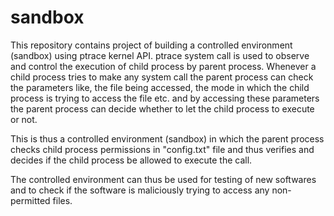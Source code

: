# sandbox
This repository contains project of building a controlled environment (sandbox) using ptrace kernel API.
ptrace system call is used to observe and control the execution of child process by parent process.
Whenever a child process tries to make any system call the parent process can check the parameters like, the file being accessed, the mode in which the child process is trying to access the file etc. and by accessing these parameters the parent process can decide whether to let the child process to execute or not.

This is thus a controlled environment (sandbox) in which the parent process checks child process permissions in "config.txt" file and thus verifies and decides if the child process be allowed to execute the call.

The controlled environment can thus be used for testing of new softwares and to check if the software is maliciously trying to access any non-permitted files.
